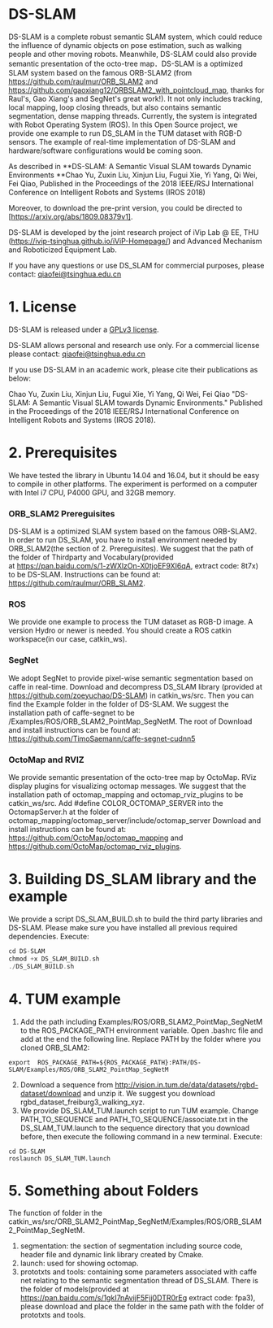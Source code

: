 # DS-SLAM
DS-SLAM is a complete robust semantic SLAM system, which could reduce the influence of dynamic objects on pose estimation, such as walking people and other moving robots. Meanwhile, DS-SLAM could also provide semantic presentation of the octo-tree map．DS-SLAM is a optimized SLAM system based on the famous ORB-SLAM2 (from https://github.com/raulmur/ORB_SLAM2 and https://github.com/gaoxiang12/ORBSLAM2_with_pointcloud_map, thanks for Raul's, Gao Xiang's and SegNet's great work!). It not only includes tracking, local mapping, loop closing threads, but also contains semantic segmentation, dense mapping threads. Currently, the system is integrated with Robot Operating System (ROS). In this Open Source project, we provide one example to run DS_SLAM in the TUM dataset with RGB-D sensors. The example of real-time implementation of DS-SLAM and hardware/software configurations would be coming soon.

As described in **DS-SLAM: A Semantic Visual SLAM towards Dynamic Environments **Chao Yu, Zuxin Liu, Xinjun Liu, Fugui Xie, Yi Yang, Qi Wei, Fei  Qiao, Published in the Proceedings of  the 2018 IEEE/RSJ International Conference on Intelligent Robots and Systems (IROS 2018) 

Moreover, to download the pre-print version, you could be directed to [https://arxiv.org/abs/1809.08379v1].

DS-SLAM is developed by the joint research project of iVip Lab @ EE, THU (https://ivip-tsinghua.github.io/iViP-Homepage/) and Advanced Mechanism and Roboticized Equipment Lab.

If you have any questions or use DS_SLAM for commercial purposes, please contact: qiaofei@tsinghua.edu.cn

# 1. License

DS-SLAM is released under a  [GPLv3 license](https://github.com/ivipsourcecode/DS-SLAM/blob/master/LICENSE).

DS-SLAM allows personal and research use only. For a commercial license please contact: qiaofei@tsinghua.edu.cn

If you use DS-SLAM in an academic work, please cite their publications as below:

Chao Yu, Zuxin Liu, Xinjun Liu, Fugui Xie, Yi Yang, Qi Wei, Fei Qiao "DS-SLAM: A Semantic Visual SLAM towards Dynamic Environments." Published in the Proceedings of the 2018 IEEE/RSJ International Conference on Intelligent Robots and Systems (IROS 2018). 

# 2. Prerequisites

We have tested the library in Ubuntu 14.04 and 16.04, but it should be easy to compile in other platforms. The experiment is performed on a computer with Intel i7 CPU, P4000 GPU, and 32GB memory.

### ORB_SLAM2 Prereguisites

DS-SLAM is a optimized SLAM system based on the famous ORB-SLAM2. In order to run DS_SLAM, you have to install environment needed by ORB_SLAM2(the section of 2. Prereguisites). We suggest that the path of the folder of Thirdparty and Vocabulary(provided at <https://pan.baidu.com/s/1-zWXlzOn-X0tjoEF9XI6qA>, extract code: 8t7x) to be DS-SLAM. Instructions can be found at: https://github.com/raulmur/ORB_SLAM2.

### ROS

We provide one example to process the TUM dataset as RGB-D image. A version Hydro or newer is needed. You should create a ROS catkin workspace(in our case, catkin_ws).

### SegNet

We adopt SegNet to provide pixel-wise semantic segmentation based on caffe in real-time. Download and decompress DS_SLAM library (provided at https://github.com/zoeyuchao/DS-SLAM) in catkin_ws/src. Then you can find the Example folder in the folder of DS-SLAM. We suggest the installation path of caffe-segnet to be /Examples/ROS/ORB_SLAM2_PointMap_SegNetM. The root of Download and install instructions can be found at: https://github.com/TimoSaemann/caffe-segnet-cudnn5

### OctoMap and RVIZ

We provide semantic presentation of the octo-tree map by OctoMap. RViz display plugins for visualizing octomap messages. We suggest that the installation path of octomap_mapping and octomap_rviz_plugins to be catkin_ws/src. Add #define COLOR_OCTOMAP_SERVER into the OctomapServer.h at the folder of  octomap_mapping/octomap_server/include/octomap_server Download and install instructions can be found at: https://github.com/OctoMap/octomap_mapping and https://github.com/OctoMap/octomap_rviz_plugins.    

# 3. Building DS_SLAM library and the example

We provide a script DS_SLAM_BUILD.sh to build the third party libraries and DS-SLAM. Please make sure you have installed all previous required dependencies. Execute:

```c++
cd DS-SLAM
chmod +x DS_SLAM_BUILD.sh
./DS_SLAM_BUILD.sh
```

# 4. TUM example

1. Add the path including Examples/ROS/ORB_SLAM2_PointMap_SegNetM to the ROS_PACKAGE_PATH            environment variable. Open .bashrc file and add at the end the following line. Replace PATH by the folder where you cloned ORB_SLAM2:

```
export  ROS_PACKAGE_PATH=${ROS_PACKAGE_PATH}:PATH/DS-SLAM/Examples/ROS/ORB_SLAM2_PointMap_SegNetM
```

2. Download a sequence from http://vision.in.tum.de/data/datasets/rgbd-dataset/download and unzip it. We suggest you download rgbd_dataset_freiburg3_walking_xyz.
3. We provide DS_SLAM_TUM.launch script to run TUM example. Change PATH_TO_SEQUENCE and  PATH_TO_SEQUENCE/associate.txt in the DS_SLAM_TUM.launch to the sequence directory that you download before, then  execute the following command in a new terminal. Execute:

```
cd DS-SLAM
roslaunch DS_SLAM_TUM.launch 
```

#  5. Something about Folders

The function of folder in the catkin_ws/src/ORB_SLAM2_PointMap_SegNetM/Examples/ROS/ORB_SLAM2_PointMap_SegNetM.

1. segmentation: the section of segmentation including source code, header file and dynamic link library created by Cmake.
2. launch: used for showing octomap.
3. prototxts and tools: containing some parameters associated with caffe net relating to the semantic segmentation thread of DS_SLAM. There is the folder of models(provided at https://pan.baidu.com/s/1gkI7nAvijF5Fjj0DTR0rEg extract code: fpa3), please download and place the folder in the same path with the folder of prototxts and tools.
